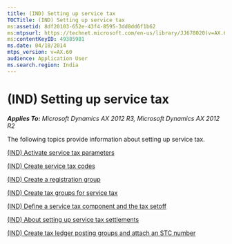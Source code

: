 ```yaml
---
title: (IND) Setting up service tax
TOCTitle: (IND) Setting up service tax
ms:assetid: 8df20103-652e-43f4-8595-3dd8dd6f1b62
ms:mtpsurl: https://technet.microsoft.com/en-us/library/JJ678020(v=AX.60)
ms:contentKeyID: 49385981
ms.date: 04/18/2014
mtps_version: v=AX.60
audience: Application User
ms.search.region: India
---
```


# (IND) Setting up service tax 


_**Applies To:** Microsoft Dynamics AX 2012 R3, Microsoft Dynamics AX 2012 R2_

The following topics provide information about setting up service tax.

[(IND) Activate service tax parameters](ind-activate-service-tax-parameters.md)

[(IND) Create service tax codes](ind-create-service-tax-codes.md)

[(IND) Create a registration group](ind-create-a-registration-group.md)

[(IND) Create tax groups for service tax](ind-create-tax-groups-for-service-tax.md)

[(IND) Define a service tax component and the tax setoff](ind-define-a-service-tax-component-and-the-tax-setoff.md)

[(IND) About setting up service tax settlements](ind-about-setting-up-service-tax-settlements.md)

[(IND) Create tax ledger posting groups and attach an STC number](ind-create-tax-ledger-posting-groups-and-attach-an-stc-number.md)

  


